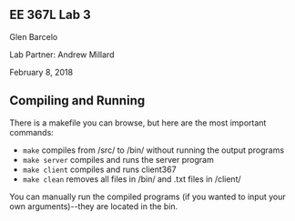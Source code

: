 ## EE 367L Lab 3
Glen Barcelo

Lab Partner: Andrew Millard

February 8, 2018

## Compiling and Running
There is a makefile you can browse, but here are the most important commands:
- `make`  compiles from /src/ to /bin/ without running the output programs
- `make server` compiles and runs the server program
- `make client` compiles and runs client367
- `make clean` removes all files in /bin/ and .txt files in /client/

You can manually run the compiled programs (if you wanted to input your own arguments)--they are located in the bin.
